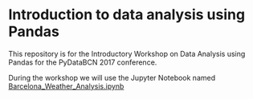 # Introduction to data analysis using Pandas

This repository is for the Introductory Workshop on Data Analysis using Pandas for the PyDataBCN 2017 conference.

During the workshop we will use the Jupyter Notebook named [Barcelona_Weather_Analysis.ipynb](Barcelona_Weather_Analysis.ipynb)
